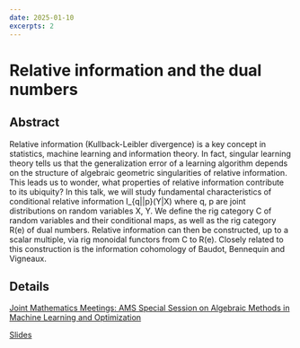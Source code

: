 ```yaml
---
date: 2025-01-10
excerpts: 2
---
```


# Relative information and the dual numbers

## Abstract

Relative information (Kullback-Leibler divergence) is a key concept in statistics, machine learning and information theory. In fact, singular learning theory tells us that the generalization error of a learning algorithm depends on the structure of algebraic geometric singularities of relative information. This leads us to wonder, what properties of relative information contribute to its ubiquity? In this talk, we will study fundamental characteristics of conditional relative information I_{q||p}(Y|X) where q, p are joint distributions on random variables X, Y. We define the rig category C of random variables and their conditional maps, as well as the rig category R(e) of dual numbers. Relative information can then be constructed, up to a scalar multiple, via rig monoidal functors from C to R(e). Closely related to this construction is the information cohomology of Baudot, Bennequin and Vigneaux.

## Details
[Joint Mathematics Meetings: AMS Special Session on Algebraic Methods in Machine Learning and Optimization](https://jointmathematicsmeetings.org/meetings/national/jmm2025/2314_program_ss13.html)

[Slides](https://w3id.org/people/shaoweilin/public/20250110-jmm.pdf)
